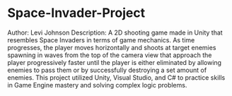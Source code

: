 # Space-Invader-Project
Author: Levi Johnson
Description: A 2D shooting game made in Unity that resembles
  Space Invaders in terms of game mechanics. As time progresses,
  the player moves horizontally and shoots at target enemies 
  spawning in waves from the top of the camera view that 
  approach the player progressively faster until the player is 
  either eliminated by allowing enemies to pass them or by 
  successfully destroying a set amount of enemies. This project 
  utilized Unity, Visual Studio, and C# to practice skills in 
  Game Engine mastery and solving complex logic problems.
